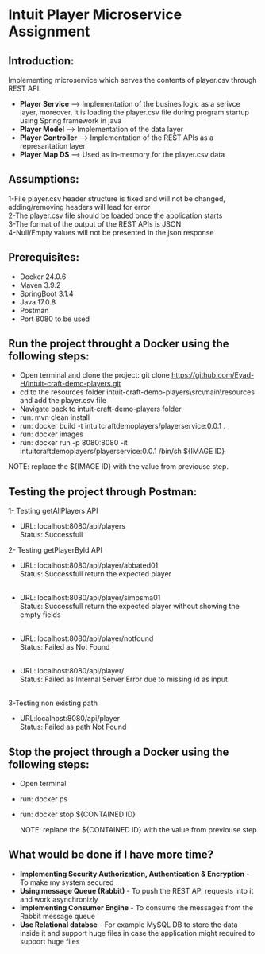 # **Intuit Player Microservice Assignment**

## **Introduction:**

Implementing microservice which serves the contents of player.csv through REST API.

- <b>Player Service</b> --> Implementation of the busines logic as a serivce layer, moreover, it is loading the player.csv file during program startup using Spring framework in java
- <b>Player Model</b> --> Implementation of the data layer
- <b>Player Controller</b> --> Implementation of the REST APIs as a represantation layer
- <b> Player Map DS</b> --> Used as in-mermory for the player.csv data


## **Assumptions:**
1-File player.csv header structure is fixed and will not be changed, adding/removing headers will lead for error <br>
2-The player.csv file should be loaded once the application starts <br>
3-The format of the output of the REST APIs is JSON <br>
4-Null/Empty values will not be presented in the json response

## Prerequisites:
- Docker 24.0.6
- Maven 3.9.2
- SpringBoot 3.1.4
- Java 17.0.8
- Postman
- Port 8080 to be used

## Run the project throught a Docker using the following steps:
- Open terminal and clone the project:  git clone https://github.com/Eyad-H/intuit-craft-demo-players.git
- cd to the resources folder intuit-craft-demo-players\src\main\resources and add the player.csv file
- Navigate back to intuit-craft-demo-players folder
- run: mvn clean install
- run: docker build -t intuitcraftdemoplayers/playerservice:0.0.1 .
- run: docker images
- run: docker run -p 8080:8080 -it intuitcraftdemoplayers/playerservice:0.0.1  /bin/sh ${IMAGE ID}
 <!-- --> NOTE: replace the ${IMAGE ID} with the value from previouse step.


## Testing the project through Postman:

1- Testing getAllPlayers API
- URL: localhost:8080/api/players <br>
  Status: Successfull

2- Testing getPlayerById API
- URL: localhost:8080/api/player/abbated01 <br>
  Status: Successfull return the expected player <br><br>
  
- URL: localhost:8080/api/player/simpsma01 <br>
  Status: Successfull return the expected player without showing the empty fields <br><br>

- URL: localhost:8080/api/player/notfound <br>
  Status: Failed as Not Found <br><br>

- URL: localhost:8080/api/player/ <br>
  Status: Failed as Internal Server Error due to missing id as input <br><br>

3-Testing non existing path
- URL:localhost:8080/api/player <br>
  Status: Failed as path Not Found


## Stop the project through a Docker using the following steps:
- Open terminal
- run: docker ps
- run: docker stop ${CONTAINED ID}
  
  <!-- --> NOTE: replace the ${CONTAINED ID} with the value from previouse step 

## What would be done if I have more time?
- <b>Implementing Security Authorization, Authentication & Encryption</b> - To make my system secured
- <b>Using message Queue (Rabbit)</b> - To push the REST API requests into it and work asynchronizly
- <b> Implementing Consumer Engine</b> -  To consume the messages from the Rabbit message queue 
- <b> Use Relational databse</b> - For example MySQL DB to store the data inside it and support huge files in case the application might required to support huge files


